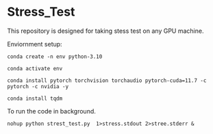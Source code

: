 # Stress_Test
This repository is designed for taking stess test on any  GPU machine.

Enviornment setup:

`conda create -n env python-3.10`

`conda activate env`

`conda install pytorch torchvision torchaudio pytorch-cuda=11.7 -c pytorch -c nvidia -y`

`conda install tqdm`


To run the code in background.

`nohup python strest_test.py  1>stress.stdout 2>stree.stderr &`
